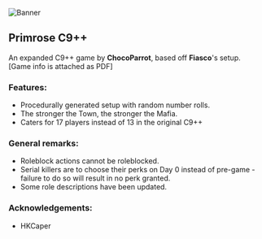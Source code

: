 ![Banner](flavours/primrose-c9++/assets/Banner.png?raw=true)

## Primrose C9++

An expanded C9++ game by **ChocoParrot**, based off **Fiasco**'s setup.
[Game info is attached as PDF]

### Features:

- Procedurally generated setup with random number rolls.
- The stronger the Town, the stronger the Mafia.
- Caters for 17 players instead of 13 in the original C9++

### General remarks:

- Roleblock actions cannot be roleblocked.
- Serial killers are to choose their perks on Day 0 instead of pre-game - failure to do so will result in no perk granted.
- Some role descriptions have been updated.

### Acknowledgements:

- HKCaper
